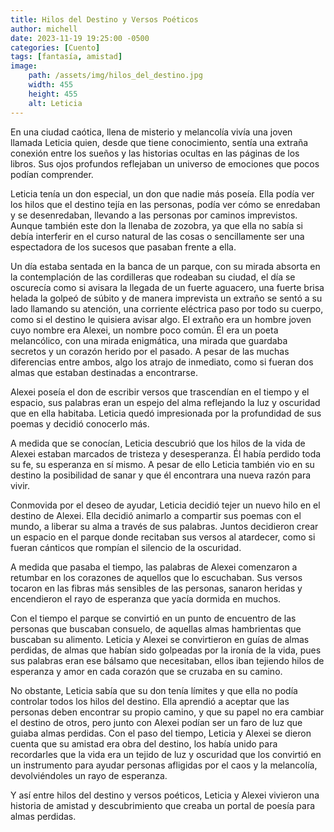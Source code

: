 ```yaml
---
title: Hilos del Destino y Versos Poéticos
author: michell
date: 2023-11-19 19:25:00 -0500
categories: [Cuento]
tags: [fantasía, amistad]
image:
    path: /assets/img/hilos_del_destino.jpg
    width: 455
    height: 455
    alt: Leticia
---
```


En una ciudad caótica, llena de misterio y melancolía vivía una joven llamada Leticia quien, desde que tiene conocimiento, sentía una extraña conexión entre los sueños y las historias ocultas en las páginas de los libros. Sus ojos profundos reflejaban un universo de emociones que pocos podían comprender.

Leticia tenía un don especial, un don que nadie más poseía. Ella podía ver los hilos que el destino tejía en las personas, podía ver cómo se enredaban y se desenredaban, llevando a las personas por caminos imprevistos. Aunque también este don la llenaba de zozobra, ya que ella no sabía si debía interferir en el curso natural de las cosas o sencillamente ser una espectadora de los sucesos que pasaban frente a ella.

Un día estaba sentada en la banca de un parque, con su mirada absorta en la contemplación de las cordilleras que rodeaban su ciudad, el día se oscurecía como si avisara la llegada de un fuerte aguacero, una fuerte brisa helada la golpeó de súbito y de manera imprevista un extraño se sentó a su lado llamando su atención, una corriente eléctrica paso por todo su cuerpo, como si el destino le quisiera avisar algo. El extraño era un hombre joven cuyo nombre era Alexei, un nombre poco común. Él era un poeta melancólico, con una mirada enigmática, una mirada que guardaba secretos y un corazón herido por el pasado. A pesar de las muchas diferencias entre ambos, algo los atrajo de inmediato, como si fueran dos almas que estaban destinadas a encontrarse.

Alexei poseía el don de escribir versos que trascendían en el tiempo y el espacio, sus palabras eran un espejo del alma reflejando la luz y oscuridad que en ella habitaba. Leticia quedó impresionada por la profundidad de sus poemas y decidió conocerlo más.

A medida que se conocían, Leticia descubrió que los hilos de la vida de Alexei estaban marcados de tristeza y desesperanza. Él había perdido toda su fe, su esperanza en sí mismo. A pesar de ello Leticia también vio en su destino la posibilidad de sanar y que él encontrara una nueva razón para vivir.

Conmovida por el deseo de ayudar, Leticia decidió tejer un nuevo hilo en el destino de Alexei. Ella decidió animarlo a compartir sus poemas con el mundo, a liberar su alma a través de sus palabras. Juntos decidieron crear un espacio en el parque donde recitaban sus versos al atardecer, como si fueran cánticos que rompían el silencio de la oscuridad.

A medida que pasaba el tiempo, las palabras de Alexei comenzaron a retumbar en los corazones de aquellos que lo escuchaban. Sus versos tocaron en las fibras más sensibles de las personas, sanaron heridas y encendieron el rayo de esperanza que yacía dormida en muchos.

Con el tiempo el parque se convirtió en un punto de encuentro de las personas que buscaban consuelo, de aquellas almas hambrientas que buscaban su alimento. Leticia y Alexei se convirtieron en guías de almas perdidas, de almas que habían sido golpeadas por la ironía de la vida, pues sus palabras eran ese bálsamo que necesitaban, ellos iban tejiendo hilos de esperanza y amor en cada corazón que se cruzaba en su camino.

No obstante, Leticia sabía que su don tenía límites y que ella no podía controlar todos los hilos del destino. Ella aprendió a aceptar que las personas deben encontrar su propio camino, y que su papel no era cambiar el destino de otros, pero junto con Alexei podían ser un faro de luz que guiaba almas perdidas. Con el paso del tiempo, Leticia y Alexei se dieron cuenta que su amistad era obra del destino, los había unido para recordarles que la vida era un tejido de luz y oscuridad que los convirtió en un instrumento para ayudar personas afligidas por el caos y la melancolía, devolviéndoles un rayo de esperanza.

Y así entre hilos del destino y versos poéticos, Leticia y Alexei vivieron una historia de amistad y descubrimiento que creaba un portal de poesía para almas perdidas.

